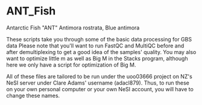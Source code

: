 # ANT_Fish
Antarctic Fish "ANT" Antimora rostrata, Blue antimora

These scripts take you through some of the basic data processing for GBS data
Please note that you'll want to run FastQC and MultiQC before and after demultiplexing to get a good idea of the samples' quality. 
You may also want to optimize little m as well as Big M in the Stacks program, although here we only have a script for optimization of Big M. 

All of these files are tailored to be run under the uoo03666 project on NZ's NeSI server under Clare Adams' username (adacl879). 
Thus, to run these on your own personal computer or your own NeSI account, you will have to change these names.
